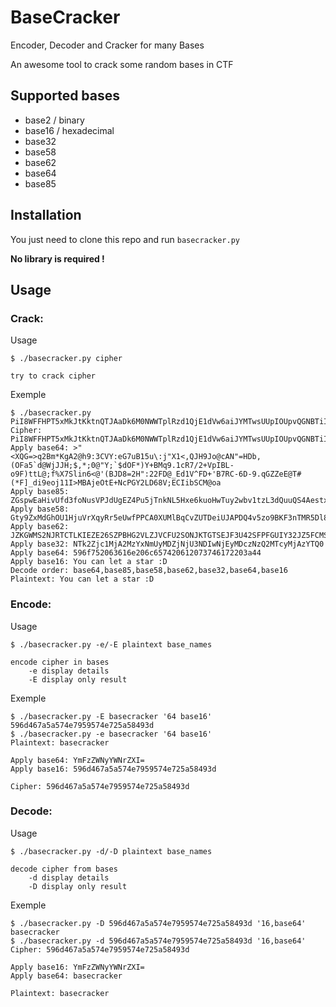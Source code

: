 # BaseCracker

Encoder, Decoder and Cracker for many Bases

An awesome tool to crack some random bases in CTF

## Supported bases

- base2 / binary
- base16 / hexadecimal
- base32
- base58
- base62
- base64
- base85

## Installation

You just need to clone this repo and run `basecracker.py`

**No library is required !**

## Usage

### Crack:
Usage
```
$ ./basecracker.py cipher

try to crack cipher
```

Exemple
```
$ ./basecracker.py PiI8WFFHPT5xMkJtKktnQTJAaDk6M0NWWTplRzd1QjE1dVw6aiJYMTwsUUpIOUpvQGNBTiI9SERiLChPRmE1YGRAV2pKSkg7JCwqOzBAIlk7YCRkT0YqKVkrQk1xOS4xY1I3LzIrVnBJQkwtbzlGKXR0TEA7ZiVYN1NsaW42PEAnKEJKRDg9MkgiOjIyRkRAX0VkMVZeRkQrJ0I3UkMtNkQtOS5xR1paZUVAVCMoKkZdX2RpOWVvajExST5NQkFqZU90RStOY1BHWTJMRDY4VjtFQ0lpYlNDTUBvYQ==
Cipher: PiI8WFFHPT5xMkJtKktnQTJAaDk6M0NWWTplRzd1QjE1dVw6aiJYMTwsUUpIOUpvQGNBTiI9SERiLChPRmE1YGRAV2pKSkg7JCwqOzBAIlk7YCRkT0YqKVkrQk1xOS4xY1I3LzIrVnBJQkwtbzlGKXR0TEA7ZiVYN1NsaW42PEAnKEJKRDg9MkgiOjIyRkRAX0VkMVZeRkQrJ0I3UkMtNkQtOS5xR1paZUVAVCMoKkZdX2RpOWVvajExST5NQkFqZU90RStOY1BHWTJMRDY4VjtFQ0lpYlNDTUBvYQ==
Apply base64: >"<XQG=>q2Bm*KgA2@h9:3CVY:eG7uB15u\:j"X1<,QJH9Jo@cAN"=HDb,(OFa5`d@WjJJH;$,*;0@"Y;`$dOF*)Y+BMq9.1cR7/2+VpIBL-o9F)ttL@;f%X7Slin6<@'(BJD8=2H":22FD@_Ed1V^FD+'B7RC-6D-9.qGZZeE@T#(*F]_di9eoj11I>MBAjeOtE+NcPGY2LD68V;ECIibSCM@oa
Apply base85: ZGspwEaHivUfd3foNusVPJdUgEZ4Pu5jTnkNL5Hxe6kuoHwTuy2wbv1tzL3dQuuQS4AestxThREb482o5Hw3hAyJssg2aoRiFPNhBWRph12P6Rjs6CnVrxVQthDUFBV6mYAHxX4tbR5tuXYvM2Y73BaJfD6rpejDxJdQB4JckHzYkiuK
Apply base58: Gty9ZxMdGhOU1HjuVrXqyRr5eUwfPPCA0XUMlBqCvZUTDeiUJAPDQ4v5zo9BKF3nTMR5Dl8OQSEWS7Noak2Y4SMWHaqvlztjoTDcENJdAjxAZKL7gh2EPXmQb1uAizHaf
Apply base62: JZKGWMS2NJRTCTLKIEZE26SZPBHG2VLZJVCFU2SONJKTGTSEJF3U42SFPFGUIY32JZ5FCMSNKRRXSTLKIF5FSVCRGA======
Apply base32: NTk2Zjc1MjA2MzYxNmUyMDZjNjU3NDIwNjEyMDczNzQ2MTcyMjAzYTQ0
Apply base64: 596f752063616e206c657420612073746172203a44
Apply base16: You can let a star :D
Decode order: base64,base85,base58,base62,base32,base64,base16
Plaintext: You can let a star :D
```

### Encode:

Usage
```
$ ./basecracker.py -e/-E plaintext base_names

encode cipher in bases
    -e display details
    -E display only result
```

Exemple
```
$ ./basecracker.py -E basecracker '64 base16'
596d467a5a574e7959574e725a58493d
$ ./basecracker.py -e basecracker '64 base16'
Plaintext: basecracker

Apply base64: YmFzZWNyYWNrZXI=
Apply base16: 596d467a5a574e7959574e725a58493d

Cipher: 596d467a5a574e7959574e725a58493d
```

### Decode:
Usage
```
$ ./basecracker.py -d/-D plaintext base_names

decode cipher from bases
    -d display details
    -D display only result
```

Exemple
```
$ ./basecracker.py -D 596d467a5a574e7959574e725a58493d '16,base64'
basecracker
$ ./basecracker.py -d 596d467a5a574e7959574e725a58493d '16,base64'
Cipher: 596d467a5a574e7959574e725a58493d

Apply base16: YmFzZWNyYWNrZXI=
Apply base64: basecracker

Plaintext: basecracker
```

